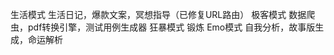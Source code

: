 生活模式
    生活日记，爆款文案，冥想指导（已修复URL路由）
极客模式
    数据爬虫，pdf转换引擎，测试用例生成器
狂暴模式
    锻炼
Emo模式
    自我分析，故事版生成，命运解析